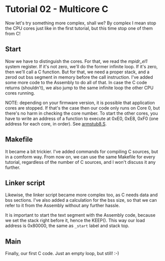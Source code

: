 Tutorial 02 - Multicore C
=========================

Now let's try something more complex, shall we? By complex I mean stop the CPU cores just like in the first tutorial,
but this time stop one of them from C!

Start
-----

Now we have to distinguish the cores. For that, we read the *mpidr_el1* system register. If it's not zero, we'll
do the former infinite loop. If it's zero, then we'll call a C function. But for that, we need a proper stack, and a
zerod out bss segment in memory before the call instruction. I've added some more code to the Assembly to do all of
that. In case the C code returns (shouldn't), we also jump to the same infinite loop the other CPU cores running.

NOTE: depending on your firmware version, it is possible that application cores are stopped. If that's the case then
our code only runs on Core 0, but there's no harm in checking the core number. To start the other cores, you have to
write an address of a function to execute at 0xE0, 0xE8, 0xF0 (one address for each core, in order). See [armstub8.S](https://github.com/raspberrypi/tools/blob/master/armstubs/armstub8.S#L129).

Makefile
--------

It became a bit trickier. I've added commands for compiling C sources, but in a comform way. From now on, we
can use the same Makefile for every tutorial, regardless of the number of C sources, and I won't discuss it any
further.

Linker script
-------------

Likewise, the linker script became more complex too, as C needs data and bss sections. I've also added a calculation
for the bss size, so that we can refer to it from the Assembly without any further hassle.

It is important to start the text segment with the Assembly code, because we set the stack right before it, hence
the KEEP(). This way our load address is 0x80000, the same as `_start` label and stack top.

Main
----

Finally, our first C code. Just an empty loop, but still! :-)
